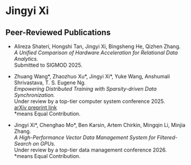 # Jingyi Xi

## Peer-Reviewed Publications

- Alireza Shateri, Hongshi Tan, Jingyi Xi, Bingsheng He, Qizhen Zhang.  
  *A Unified Comparison of Hardware Acceleration for Relational Data Analytics.*  
  Submitted to SIGMOD 2025.

- Zhuang Wang*, Zhaozhuo Xu*, Jingyi Xi*, Yuke Wang, Anshumali Shrivastava, T. S. Eugene Ng.  
  *Empowering Distributed Training with Sparsity-driven Data Synchronization.*  
  Under review by a top-tier computer system conference 2025.  
  [arXiv preprint link](https://arxiv.org/pdf/2309.13254)  
  *means Equal Contribution.

- Jingyi Xi*, Chenghao Mo*, Ben Karsin, Artem Chirkin, Mingqin Li, Minjia Zhang.  
  *A High-Performance Vector Data Management System for Filtered-Search on GPUs.*  
  Under review by a top-tier data management conference 2026.  
  *means Equal Contribution.
